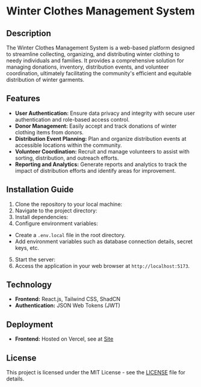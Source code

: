 # Winter Clothes Management System

## Description
The Winter Clothes Management System is a web-based platform designed to streamline collecting, organizing, and distributing winter clothing to needy individuals and families. It provides a comprehensive solution for managing donations, inventory, distribution events, and volunteer coordination, ultimately facilitating the community's efficient and equitable distribution of winter garments.

## Features
- **User Authentication:** Ensure data privacy and integrity with secure user authentication and role-based access control.
- **Donor Management:** Easily accept and track donations of winter clothing items from donors.
- **Distribution Event Planning:** Plan and organize distribution events at accessible locations within the community.
- **Volunteer Coordination:** Recruit and manage volunteers to assist with sorting, distribution, and outreach efforts.
- **Reporting and Analytics:** Generate reports and analytics to track the impact of distribution efforts and identify areas for improvement.

## Installation Guide
1. Clone the repository to your local machine:
2. Navigate to the project directory:
3. Install dependencies:
4. Configure environment variables:
- Create a `.env.local` file in the root directory.
- Add environment variables such as database connection details, secret keys, etc.
5. Start the server:
6. Access the application in your web browser at `http://localhost:5173`.

## Technology
- **Frontend:** React.js, Tailwind CSS, ShadCN
- **Authentication:** JSON Web Tokens (JWT)

## Deployment
- **Frontend:** Hosted on Vercel, see at [Site](https://l2b2a7.kiron.dev)

## License
This project is licensed under the MIT License - see the [LICENSE](LICENSE) file for details.
